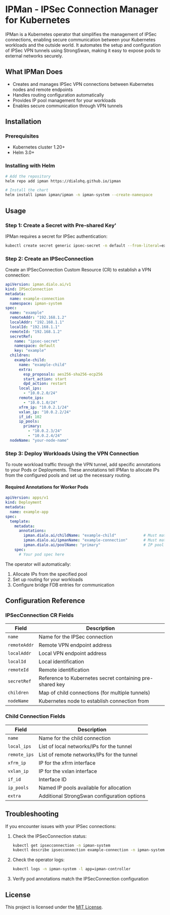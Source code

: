 # IPMan - IPSec Connection Manager for Kubernetes

IPMan is a Kubernetes operator that simplifies the management of IPSec connections, enabling secure communication between your Kubernetes workloads and the outside world. It automates the setup and configuration of IPSec VPN tunnels using StrongSwan, making it easy to expose pods to external networks securely.

## What IPMan Does

- Creates and manages IPSec VPN connections between Kubernetes nodes and remote endpoints
- Handles routing configuration automatically
- Provides IP pool management for your workloads
- Enables secure communication through VPN tunnels

## Installation

### Prerequisites

- Kubernetes cluster 1.20+
- Helm 3.0+

### Installing with Helm

```bash
# Add the repository
helm repo add ipman https://dialohq.github.io/ipman

# Install the chart
helm install ipman ipman/ipman -n ipman-system --create-namespace
```

## Usage

### Step 1: Create a Secret with Pre-shared Key' 

IPMan requires a secret for IPSec authentication:

```bash
kubectl create secret generic ipsec-secret -n default --from-literal=example=yourpresharedkey
```

### Step 2: Create an IPSecConnection

Create an IPSecConnection Custom Resource (CR) to establish a VPN connection:

```yaml
apiVersion: ipman.dialo.ai/v1
kind: IPSecConnection
metadata:
  name: example-connection
  namespace: ipman-system
spec:
  name: "example"
  remoteAddr: "192.168.1.2"
  localAddr: "192.168.1.1"
  localId: "192.168.1.1"
  remoteId: "192.168.1.2"
  secretRef:
    name: "ipsec-secret"
    namespace: default
    key: "example"
  children:
    example-child:
      name: "example-child"
      extra:
        esp_proposals: aes256-sha256-ecp256
        start_action: start
        dpd_action: restart
      local_ips:
        - "10.0.2.0/24"
      remote_ips:
        - "10.0.1.0/24"
      xfrm_ip: "10.0.2.1/24"
      vxlan_ip: "10.0.2.2/24"
      if_id: 102
      ip_pools:
        primary:
          - "10.0.2.3/24"
          - "10.0.2.4/24"
  nodeName: "your-node-name"
```

### Step 3: Deploy Workloads Using the VPN Connection

To route workload traffic through the VPN tunnel, add specific annotations to your Pods or Deployments. These annotations tell IPMan to allocate IPs from the configured pools and set up the necessary routing.

#### Required Annotations for Worker Pods

```yaml
apiVersion: apps/v1
kind: Deployment
metadata:
  name: example-app
spec:
  template:
    metadata:
      annotations:
        ipman.dialo.ai/childName: "example-child"            # Must match the child name in IPSecConnection
        ipman.dialo.ai/ipmanName: "example-connection"       # Must match the IPSecConnection name
        ipman.dialo.ai/poolName: "primary"                   # IP pool to use (defined in IPSecConnection)
    spec:
      # Your pod spec here
```

The operator will automatically:
1. Allocate IPs from the specified pool
2. Set up routing for your workloads
3. Configure bridge FDB entries for communication

## Configuration Reference

### IPSecConnection CR Fields

| Field | Description |
|-------|-------------|
| `name` | Name for the IPSec connection |
| `remoteAddr` | Remote VPN endpoint address |
| `localAddr` | Local VPN endpoint address |
| `localId` | Local identification |
| `remoteId` | Remote identification |
| `secretRef` | Reference to Kubernetes secret containing pre-shared key |
| `children` | Map of child connections (for multiple tunnels) |
| `nodeName` | Kubernetes node to establish connection from |

### Child Connection Fields

| Field | Description |
|-------|-------------|
| `name` | Name for the child connection |
| `local_ips` | List of local networks/IPs for the tunnel |
| `remote_ips` | List of remote networks/IPs for the tunnel |
| `xfrm_ip` | IP for the xfrm interface |
| `vxlan_ip` | IP for the vxlan interface |
| `if_id` | Interface ID |
| `ip_pools` | Named IP pools available for allocation |
| `extra` | Additional StrongSwan configuration options |

## Troubleshooting

If you encounter issues with your IPSec connections:

1. Check the IPSecConnection status:
   ```bash
   kubectl get ipsecconnection -n ipman-system
   kubectl describe ipsecconnection example-connection -n ipman-system
   ```

2. Check the operator logs:
   ```bash
   kubectl logs -n ipman-system -l app=ipman-controller
   ```

3. Verify pod annotations match the IPSecConnection configuration


## License

This project is licensed under the [MIT License](./LICENSE).
